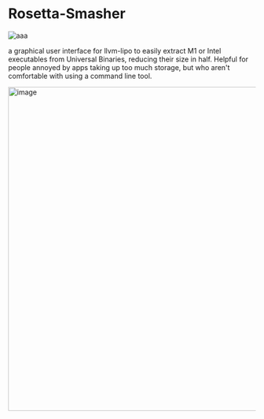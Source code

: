 # Rosetta-Smasher

![aaa](https://user-images.githubusercontent.com/94306330/166727361-4b5a3a7e-2ae7-449f-8999-5966f1a58919.png)

a graphical user interface for llvm-lipo to easily extract M1 or Intel executables from Universal Binaries, reducing their size in half. Helpful for people annoyed by apps taking up too much storage, but who aren't comfortable with using a command line tool.

<img width="658" alt="image" src="https://user-images.githubusercontent.com/94306330/166726712-58e8ee1f-23a4-4e2d-8a9a-5b4b44f20ba5.png">
